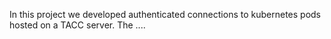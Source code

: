 In this project we developed authenticated connections to kubernetes pods hosted on a TACC server.
The ....
